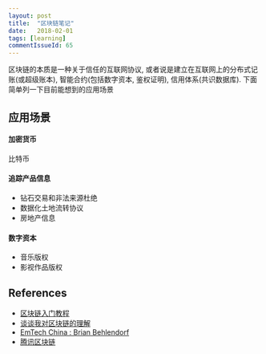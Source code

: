 ```yaml
---
layout: post
title:  "区块链笔记"
date:   2018-02-01
tags: [learning]
commentIssueId: 65
---
```


区块链的本质是一种关于信任的互联网协议, 或者说是建立在互联网上的分布式记账(或超级账本), 智能合约(包括数字资本, 鉴权证明), 信用体系(共识数据库). 下面简单列一下目前能想到的应用场景

## 应用场景

#### 加密货币

比特币

#### 追踪产品信息

* 钻石交易和非法来源杜绝
* 数据化土地流转协议
* 房地产信息

#### 数字资本

* 音乐版权
* 影视作品版权

## References

* [区块链入门教程](http://www.ruanyifeng.com/blog/2017/12/blockchain-tutorial.html)
* [谈谈我对区块链的理解](https://mp.weixin.qq.com/s/6zdlnPrvbtH_RI89Lc71BQ)
* [EmTech China : Brian Behlendorf](http://www.emtechchina.cn/)
* [腾讯区块链](https://trustsql.qq.com/)

